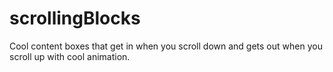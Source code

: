 # scrollingBlocks
Cool content boxes that get in when you scroll down and gets out when you scroll up with cool animation.
